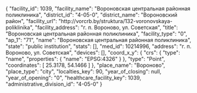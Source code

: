 {
    "facility_id": 1039,
    "facility_name": "Вороновская центральная районная поликлиника",
    "district_id": "4-05-0",
    "district_name": "Вороновский район",
    "facility_url": "http:\/\/vorcrb.by\/struktura\/132-voronovskaya-poliklinika",
    "facility_address": "г. п. Вороново, ул. Советская",
    "title": "Вороновская центральная районная поликлиника",
    "facility_type": "0",
    "ap_1": "71",
    "name": "Вороновская центральная районная поликлиника",
    "state": "public institution",
    "stats": [],
    "med_id": 10214996,
    "address": "г. п. Вороново, ул. Советская",
    "devices": [],
    "coord_x_y": {
        "crs": {
            "type": "name",
            "properties": {
                "name": "EPSG:4326"
            }
        },
        "type": "Point",
        "coordinates": [
            25.3178,
            54.1466
        ]
    },
    "place_name": "Вороново",
    "place_type": "city",
    "localties_key": 90,
    "year_of_closing": null,
    "year_of_opening": "0",
    "healthcare_facility_key": 1039,
    "administrative_division_id": "4-05-0"
}